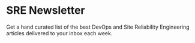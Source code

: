 # SRE Newsletter
Get a hand curated list of the best DevOps and Site Reliability Engineering articles delivered to your inbox each week.
